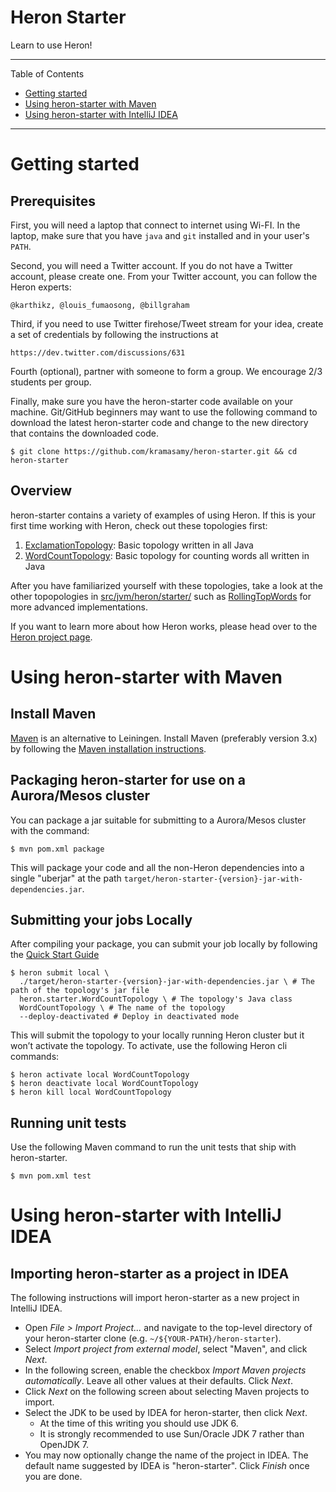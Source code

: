 # Heron Starter

Learn to use Heron!

---

Table of Contents

* <a href="#getting-started">Getting started</a>
* <a href="#maven">Using heron-starter with Maven</a>
* <a href="#intellij-idea">Using heron-starter with IntelliJ IDEA</a>

---

<a name="getting-started"></a>

# Getting started

## Prerequisites

First, you will need a laptop that connect to internet using Wi-FI. In the laptop,
make sure that you have `java` and `git` installed and in your user's `PATH`.  

Second, you will need a Twitter account. If you do not have a Twitter account, please 
create one. From your Twitter account, you can follow the Heron experts:

    @karthikz, @louis_fumaosong, @billgraham

Third, if you need to use Twitter firehose/Tweet stream for your idea, 
create a set of credentials by following the instructions at 

    https://dev.twitter.com/discussions/631

Fourth (optional), partner with someone to form a group. We encourage 2/3 students per group. 

Finally, make sure you have the heron-starter code available on your machine.  Git/GitHub beginners may want to use the following command to download the latest heron-starter code and change to the new directory that contains the downloaded code.

    $ git clone https://github.com/kramasamy/heron-starter.git && cd heron-starter


## Overview

heron-starter contains a variety of examples of using Heron.  If this is your first time working with Heron, check out these topologies first:

1. [ExclamationTopology](src/jvm/heron/starter/ExclamationTopology.java):  Basic topology written in all Java
2. [WordCountTopology](src/jvm/heron/starter/WordCountTopology.java):  Basic topology for counting words all written in Java

After you have familiarized yourself with these topologies, take a look at the other topopologies in
[src/jvm/heron/starter/](src/jvm/heron/starter/) such as [RollingTopWords](src/jvm/heron/starter/RollingTopWords.java)
for more advanced implementations.

If you want to learn more about how Heron works, please head over to the
[Heron project page](http://heronstreaming.io).

<a name="maven"></a>

# Using heron-starter with Maven

## Install Maven

[Maven](http://maven.apache.org/) is an alternative to Leiningen.  Install Maven (preferably version 3.x) by following
the [Maven installation instructions](http://maven.apache.org/download.cgi).

## Packaging heron-starter for use on a Aurora/Mesos cluster

You can package a jar suitable for submitting to a Aurora/Mesos cluster with the command:

    $ mvn pom.xml package

This will package your code and all the non-Heron dependencies into a single "uberjar" at the path
`target/heron-starter-{version}-jar-with-dependencies.jar`.

## Submitting your jobs Locally

After compiling your package, you can submit your job locally by following the [Quick Start Guide](http://twitter.github.io/heron/docs/getting-started/)

    $ heron submit local \
      ./target/heron-starter-{version}-jar-with-dependencies.jar \ # The path of the topology's jar file
      heron.starter.WordCountTopology \ # The topology's Java class
      WordCountTopology \ # The name of the topology
      --deploy-deactivated # Deploy in deactivated mode

This will submit the topology to your locally running Heron cluster but it won’t activate the topology.  To activate, use the following Heron cli commands:

    $ heron activate local WordCountTopology
    $ heron deactivate local WordCountTopology
    $ heron kill local WordCountTopology

## Running unit tests

Use the following Maven command to run the unit tests that ship with heron-starter.  

    $ mvn pom.xml test


<a name="intellij-idea"></a>

# Using heron-starter with IntelliJ IDEA

## Importing heron-starter as a project in IDEA

The following instructions will import heron-starter as a new project in IntelliJ IDEA.

* Open _File > Import Project..._ and navigate to the top-level directory of your heron-starter clone (e.g.
  `~/${YOUR-PATH}/heron-starter`).
* Select _Import project from external model_, select "Maven", and click _Next_.
* In the following screen, enable the checkbox _Import Maven projects automatically_.  Leave all other values at their
  defaults.  Click _Next_.
* Click _Next_ on the following screen about selecting Maven projects to import.
* Select the JDK to be used by IDEA for heron-starter, then click _Next_.
    * At the time of this writing you should use JDK 6.
    * It is strongly recommended to use Sun/Oracle JDK 7 rather than OpenJDK 7.
* You may now optionally change the name of the project in IDEA.  The default name suggested by IDEA is "heron-starter".
  Click _Finish_ once you are done.
